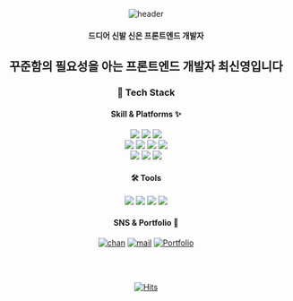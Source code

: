 <div align="center">

![header](https://capsule-render.vercel.app/api?type=waving&color=666666&text=Front-End%20Developer&height=200&&animation=fadeIn&fontColor=ffffff)

#### 드디어 신발 신은 프론트엔드 개발자

## 꾸준함의 필요성을 아는 프론트엔드 개발자 최신영입니다

### 📖 Tech Stack

#### Skill & Platforms ✨

  <img src="https://img.shields.io/badge/html5-E34F26?style=flat&logo=html5&logoColor=white">
  <img src="https://img.shields.io/badge/css3-1572B6?style=flat&logo=css3&logoColor=white">
  <img src="https://img.shields.io/badge/JavaScript-F7DF1E?style=flat&logo=JavaScript&logoColor=black">
<br>
  <img src="https://img.shields.io/badge/react-61DAFB?style=flat&logo=react&logoColor=black">
  <img src="https://img.shields.io/badge/redux-764ABC?style=flat&logo=redux&logoColor=white">
  <img src="https://img.shields.io/badge/styled_components-DB7093?style=flat&logo=styledcomponents&logoColor=white">
  <img src="https://img.shields.io/badge/Bootstrap-7952B3?style=flat&logo=Bootstrap&logoColor=white">
<br>
  <img src="https://img.shields.io/badge/webrtc-333333?style=flat&logo=webrtc&logoColor=white">
  <img src="https://img.shields.io/badge/Socket.io-010101?style=flat&logo=Socket.io&logoColor=white">
  <img src="https://img.shields.io/badge/AWS_Amplify-FF9900?style=flat&logo=AWSAmplify&logoColor=white">
<br>

#### 🛠️ Tools

  <img src="https://img.shields.io/badge/Visual_Studio_Code-007ACC?style=flat&logo=VisualStudioCode&logoColor=white">
  <img src="https://img.shields.io/badge/github-181717?style=flat&logo=github&logoColor=white">
  <img src="https://img.shields.io/badge/slack-4A154B?style=flat&logo=slack&logoColor=white">
  <img src="https://img.shields.io/badge/notion-000000?style=flat&logo=notion&logoColor=white">

<br>

#### SNS & Portfolio 📱

[![chan](https://img.shields.io/badge/velog_chan-20C997.svg?&style=flat&for-the-badge&logo=velog&logoColor=white)](https://velog.io/@channn02) [![mail](https://img.shields.io/badge/chan.jor.zz@gmail.com-EA4335.svg?&style=flat&for-the-badge&logo=gmail&logoColor=white)](chan.jor.zz@gmail.com) [![Portfolio](https://img.shields.io/badge/Portfolio-005AF0.svg?&style=flat&for-the-badge&logo=AMP&logoColor=white)](https://front-chan.notion.site/_-4e53a28df8d54fad84c153ed23d51859)

<!--
<img alt="Html" src ="https://img.shields.io/badge/내용-배경색상6자리.svg?&style=for-the-badge&logo=icon이름&logoColor=로고색상"/>

<img alt="Html" src ="https://img.shields.io/badge/adidas-40AEF0.svg?&style=for-the-badge&logo=adidas&logoColor=black"/> -->

<br>
<!-- 
<a href="https://github.com/front-chan">
  <img align="center" width="390" src="https://github-readme-stats.vercel.app/api?username=front-chan&theme=graywhite&show_icons=true" />
</a>
<a href="https://github.com/front-chan">
  <img align="center" src="https://github-readme-stats.vercel.app/api/top-langs/?username=front-chan&layout=compact&theme=graywhite" />
</a>
  <br> -->
  <br>
  
[![Hits](https://hits.seeyoufarm.com/api/count/incr/badge.svg?url=https%3A%2F%2Fgithub.com%2Ffront-chan&count_bg=%23181717&title_bg=%23181717&icon=github.svg&icon_color=%23FFFFFF&title=GitHub&edge_flat=false)](https://hits.seeyoufarm.com)
</div>

